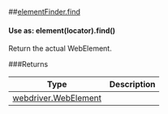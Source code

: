 ##[elementFinder.find](https://github.com/angular/protractor/blob/master/lib/protractor.js#L130)
#### Use as: element(locator).find()
Return the actual WebElement.






###Returns

Type | Description
--- | ---
[webdriver.WebElement](#webdriverwebelement) | 

